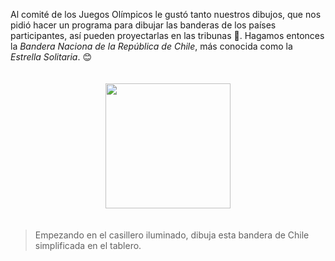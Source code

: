 <gs-toolbox toolbox-url="https://raw.githubusercontent.com/MumukiProject/mumuki-guia-gobstones-practica-primeros-programas-kids/master/assets/toolbox_1553281025747.xml"></gs-toolbox>

Al comité de los Juegos Olímpicos le gustó tanto nuestros dibujos, que nos pidió hacer un programa para dibujar las banderas de los países participantes, así pueden proyectarlas en las tribunas :running_shirt_with_sash:. Hagamos entonces la _Bandera Naciona de la República de Chile_, más conocida como la _Estrella Solitaria_. :blush:

<div align="center" style="padding:4%">
<img src="https://upload.wikimedia.org/wikipedia/commons/7/78/Flag_of_Chile.svg" width="200px">
</div>

> Empezando en el casillero iluminado, dibuja esta bandera de Chile simplificada en el tablero. 

